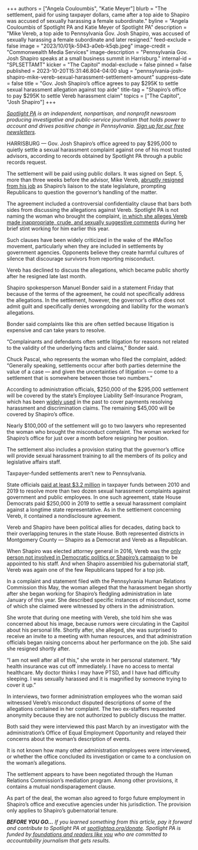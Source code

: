 +++
authors = ["Angela Couloumbis", "Katie Meyer"]
blurb = "The settlement, paid for using taxpayer dollars, came after a top aide to Shapiro was accused of sexually harassing a female subordinate."
byline = "Angela Couloumbis of Spotlight PA and Katie Meyer of Spotlight PA"
description = "Mike Vereb, a top aide to Pennsylvania Gov. Josh Shapiro, was accused of sexually harassing a female subordinate and later resigned."
feed-exclude = false
image = "2023/10/01jk-5943-a0eb-k5qb.jpeg"
image-credit = "Commonwealth Media Services"
image-description = "Pennsylvania Gov. Josh Shapiro speaks at a small business summit in Harrisburg."
internal-id = "SPLSETTAMT"
kicker = "The Capitol"
modal-exclude = false
pinned = false
published = 2023-10-20T15:31:46.804-04:00
slug = "pennsylvania-josh-shapiro-mike-vereb-sexual-harassment-settlement-amount"
suppress-date = false
title = "Gov. Josh Shapiro’s office agrees to pay $295K to settle sexual harassment allegation against top aide"
title-tag = "Shapiro’s office to pay $295K to settle Vereb harassment claim"
topics = ["The Capitol", "Josh Shapiro"]
+++

<a href="https://www.spotlightpa.org/"><em>Spotlight PA</em></a><em> is an independent, nonpartisan, and nonprofit newsroom producing investigative and public-service journalism that holds power to account and drives positive change in Pennsylvania. </em><a href="https://www.spotlightpa.org/newsletters"><em>Sign up for our free newsletters</em></a><em>.</em>

HARRISBURG — Gov. Josh Shapiro’s office agreed to pay $295,000 to quietly settle a sexual harassment complaint against one of his most trusted advisors, according to records obtained by Spotlight PA through a public records request.

The settlement will be paid using public dollars. It was signed on Sept. 5, more than three weeks before the advisor, Mike Vereb, <a href="https://www.spotlightpa.org/news/2023/09/pennsylvania-mike-vereb-sexual-harassment-allegation-josh-shapiro-administration/">abruptly resigned from his job</a> as Shapiro’s liaison to the state legislature, prompting Republicans to question the governor’s handling of the matter.

The agreement included a controversial confidentiality clause that bars both sides from discussing the allegations against Vereb. Spotlight PA is not naming the woman who brought the complaint, <a href="https://www.spotlightpa.org/news/2023/10/pennsylvania-josh-shapiro-mike-vereb-sexual-harassment-settlement/">in which she alleges Vereb made inappropriate, crude, and sexually suggestive comments</a> during her brief stint working for him earlier this year.

<script src="https://www.spotlightpa.org/embed.js" async></script><div data-spl-embed-version="1" data-spl-src="https://www.spotlightpa.org/embeds/newsletter/"></div>

Such clauses have been widely criticized in the wake of the \#MeToo movement, particularly when they are included in settlements by government agencies. Opponents believe they create harmful cultures of silence that discourage survivors from reporting misconduct.

Vereb has declined to discuss the allegations, which became public shortly after he resigned late last month.

Shapiro spokesperson Manuel Bonder said in a statement Friday that because of the terms of the agreement, he could not specifically address the allegations. In the settlement, however, the governor’s office does not admit guilt and specifically denies wrongdoing and liability for the woman’s allegations.

Bonder said complaints like this are often settled because litigation is expensive and can take years to resolve.

“Complainants and defendants often settle litigation for reasons not related to the validity of the underlying facts and claims,” Bonder said.

Chuck Pascal, who represents the woman who filed the complaint, added: “Generally speaking, settlements occur after both parties determine the value of a case — and given the uncertainties of litigation — come to a settlement that is somewhere between those two numbers.”

According to administration officials, $250,000 of the $295,000 settlement will be covered by the state’s Employee Liability Self-Insurance Program, which has been <a href="https://www.inquirer.com/philly/news/breaking/sex-harassment-payments-pennsylvania-state-workers-millions-20180131.html">widely used</a> in the past to cover payments resolving harassment and discrimination claims. The remaining $45,000 will be covered by Shapiro’s office.

Nearly $100,000 of the settlement will go to two lawyers who represented the woman who brought the misconduct complaint. The woman worked for Shapiro’s office for just over a month before resigning her position.

The settlement also includes a provision stating that the governor’s office will provide sexual harassment training to all the members of its policy and legislative affairs staff.

Taxpayer-funded settlements aren’t new to Pennsylvania.

State officials <a href="https://www.inquirer.com/philly/news/breaking/sex-harassment-payments-pennsylvania-state-workers-millions-20180131.html">paid at least $3.2 million</a> in taxpayer funds between 2010 and 2019 to resolve more than two dozen sexual harassment complaints against government and public employees. In one such agreement, state House Democrats paid $250,000 in 2019 to settle a sexual harassment complaint against a longtime state representative. As in the settlement concerning Vereb, it contained a nondisclosure agreement.

Vereb and Shapiro have been political allies for decades, dating back to their overlapping tenures in the state House. Both represented districts in Montgomery County — Shapiro as a Democrat and Vereb as a Republican.

When Shapiro was elected attorney general in 2016, Vereb was the <a href="https://www.pottsmerc.com/2017/01/15/vereb-lands-job-with-incoming-pa-ag-shapiro/">only person not involved in Democratic politics or Shapiro’s campaign</a> to be appointed to his staff. And when Shapiro assembled his gubernatorial staff, Vereb was again one of the few Republicans tapped for a top job.

In a complaint and statement filed with the Pennsylvania Human Relations Commission this May, the woman alleged that the harassment began shortly after she began working for Shapiro’s fledgling administration in late January of this year. She described specific instances of misconduct, some of which she claimed were witnessed by others in the administration.

She wrote that during one meeting with Vereb, she told him she was concerned about his image, because rumors were circulating in the Capitol about his personal life. Shortly after, she alleged, she was surprised to receive an invite to a meeting with human resources, and that administration officials began raising concerns about her performance on the job. She said she resigned shortly after.

“I am not well after all of this,” she wrote in her personal statement. “My health insurance was cut off immediately. I have no access to mental healthcare. My doctor thinks I may have PTSD, and I have had difficulty sleeping. I was sexually harassed and it is magnified by someone trying to cover it up.”

In interviews, two former administration employees who the woman said witnessed Vereb’s misconduct disputed descriptions of some of the allegations contained in her complaint. The two ex-staffers requested anonymity because they are not authorized to publicly discuss the matter.

Both said they were interviewed this past March by an investigator with the administration’s Office of Equal Employment Opportunity and relayed their concerns about the woman’s description of events.

<script src="https://www.spotlightpa.org/embed.js" async></script><div data-spl-embed-version="1" data-spl-src="https://www.spotlightpa.org/embeds/donate/"></div>

It is not known how many other administration employees were interviewed, or whether the office concluded its investigation or came to a conclusion on the woman’s allegations.

The settlement appears to have been negotiated through the Human Relations Commission’s mediation program. Among other provisions, it contains a mutual nondisparagement clause.

As part of the deal, the woman also agreed to forgo future employment in Shapiro’s office and executive agencies under his jurisdiction. The provision only applies to Shapiro’s gubernatorial tenure.

<strong><em>BEFORE YOU GO…</em></strong><em> If you learned something from this article, pay it forward and contribute to Spotlight PA at </em><a href="https://www.spotlightpa.org/donate"><em>spotlightpa.org/donate</em></a><em>. Spotlight PA is funded by</em><a href="https://www.spotlightpa.org/support"><em> foundations and readers like you</em></a><em> who are committed to accountability journalism that gets results.</em>


